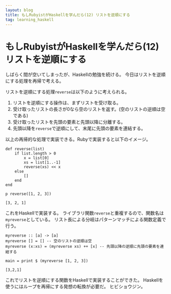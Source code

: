 ```yaml
---
layout: blog
title: もしRubyistがHaskellを学んだら(12) リストを逆順にする
tag: learning_haskell
---
```


# もしRubyistがHaskellを学んだら(12) リストを逆順にする

しばらく間が空いてしまったが、Haskellの勉強を続ける。
今日はリストを逆順にする処理を再帰で考える。

リストを逆順にする処理`reverse`は以下のように考えられる。

1. リストを逆順にする操作は、まずリストを受け取る。
2. 受け取ったリストの長さが0なら空のリストを返す。(空のリストの逆順は空である)
3. 受け取ったリストを先頭の要素と先頭以降に分離する。
4. 先頭以降を`reverse`で逆順にして、末尾に先頭の要素を連結する。

以上の再帰的な処理で実装できる。Rubyで実装すると以下のイメージ。

~~~~
def reverse(list)
	if list.length > 0
		x = list[0]
		xs = list[1..-1]
		reverse(xs) << x
	else
		[]
	end
end

p reverse([1, 2, 3])
~~~~

~~~~
[3, 2, 1]
~~~~


これをHaskellで実装する。
ライブラリ関数`reverse`と重複するので、関数名は`myreverse`としている。
リスト長による分岐はパターンマッチによる関数定義で行う。

~~~~
myreverse :: [a] -> [a]
myreverse [] = [] -- 空のリストの逆順は空
myreverse (x:xs) = (myreverse xs) ++ [x] -- 先頭以降の逆順に先頭の要素を連結する

main = print $ (myreverse [1, 2, 3])
~~~~

~~~~
[3,2,1]
~~~~

これでリストを逆順にする関数をHaskellで実装することができた。
Haskellを使うにはループを再帰にする発想の転換が必要だ。
ヒビショウジン。
